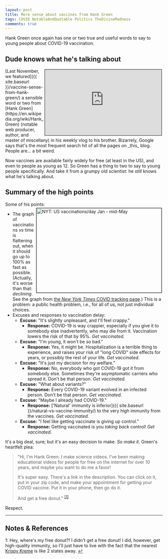 ```yaml
---
layout: post
title: More sense about vaccines from Hank Green
tags: COVID NotableAndQuotable Politics TheDivineMadness
comments: true
---
```


Hank Green once again has one or two true and useful words to say to young people about COVID-19
vaccination.  


## Dude knows what he's talking about  

<iframe width="373" height="210" src="https://www.youtube.com/embed/H0Y7sUfLFEA" allow="accelerometer; encrypted-media; gyroscope; picture-in-picture" allowfullscreen style="float: right; margin: 3px 3px 3px 3px; border: 1px solid #000000;"></iframe>
[Last November, we featured]({{ site.baseurl }}/vaccine-sense-from-hank-green/) a sensible
word or two from [Hank Green](https://en.wikipedia.org/wiki/Hank_Green) (notable web
producer, author, and master of miscellany) in his weekly vlog to his brother.  Bizarrely,
Google says that's the most frequent search hit of all the pages on _this_ blog.  People are&hellip;
a bit weird.  

Now vaccines are available fairly widely for free (at least in the US), and even to people
as young as 12.  So Green has a thing to two to say to young people specifically.  And take
it from a grumpy old scientist: he _still_ knows what he's talking about.  


## Summary of the high points  

Some of his points:  
<img src="{{ site.baseurl }}/images/2021-05-12-more-vaccine-sense-from-hank-green-nyt.jpg" width="400" height="270" alt="NYT: US vaccinations/day Jan - mid-May" title="NYT: US vaccinations/day Jan - mid-May" style="float: right; margin: 3px 3px 3px 3px; border: 1px solid #000000;"/>
- The graph of vaccinations _vs_ time is flattening out, when it should go up to 100% as fast as possible.  (Actually, it's worse than that: _declining_.  See the graph from [the _New York Times_ COVID tracking page](https://www.nytimes.com/interactive/2020/us/covid-19-vaccine-doses.html).)  This is a problem: a public health problem, i.e., for all of us, not just individual choices.  
- Excuses and responses to vaccination delay:  
  - __Excuse:__ "It's slightly unpleasant, and I'll feel crappy."  
    - __Response:__ COVID-19 is way crappier, especially if you give it to somebody else
      inadvertently, who may die from it. Vaccination lowers the risk of that by 95%.  _Get vaccinated._  
  - __Excuse:__ "I'm young, it won't be so bad."  
    - __Response:__ Yes, it might be.  Hospitalization is a terrible thing to experience,
      and raises your risk of "long COVID" side effects for years, or possibly the rest of
      your life.  _Get vaccinated._  
  - __Excuse:__ "It's just my decision for my welfare."  
    - __Response:__ No, everybody who got COVID-19 got it from somebody else.  Sometimes
      they're asymptomatic carriers who spread it.  Don't be that person.  _Get vaccinated._  
  - __Excuse:__ "What about variants?"  
    - __Response:__ Every COVID-19 variant evolved in an infected person.  Don't be that
      person.  _Get vaccinated._  
  - __Excuse:__ "Maybe I already had COVID-19."  
    - __Response:__
      ['Natural' immunity is inferior]({{ site.baseurl }}/natural-vs-vaccine-immunity/) to
      the very high immunity from the vaccines.  _Get vaccinated._  
  - __Excuse:__ "I feel like getting vaccinate is giving up control."  
    - __Response:__ Getting vaccinated is you _taking back_ control!  _Get vaccinated._  

It's a big deal, sure; but it's an easy decision to make.  _So make it._  Green's heartfelt plea:  
> "Hi, I'm Hank Green.  I make science videos.  I've been making educational videos for
> people for free on the internet for over 10 years, and maybe you want to do me a favor!  
>   
> It's super easy.  There's a link in the description.  You can click on it, put in your
> zip code, and make your appointment for getting your COVID vaccine.  Put it in your
> phone, then go do it.
>  
> And get a free donut." <sup id="fn1a">[[1]](#fn1)</sup>  

Respect.  

---

## Notes &amp; References  

<!--
<sup id="fn1a">[[1]](#fn1)</sup>
<a id="fn1">1</a>: [↩](#fn1a)  
-->

<a id="fn1">1</a>: Hey, where's my free donut?!  I didn't get a free donut!  I did, however, get high-quality immunity, so I'll just have to live with the fact that the nearest [Krispy Kreme](https://www.cnbc.com/2021/03/31/free-with-covid-vaccine-krispy-kreme-marijuana-beer-and-more.html) is like 2 states away. [↩](#fn1a)  
